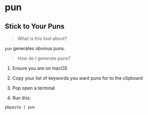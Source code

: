 # pun

## Stick to Your Puns

> What is this tool about?

`pun` generates obvious puns.

> How do I generate puns?

1. Ensure you are on macOS

1. Copy your list of keywords you want puns for to the clipboard

1. Pop open a terminal

1. Run this:

```bash
pbpaste | pun
```
